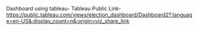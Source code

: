Dashboard using tableau-
Tableau Public Link- https://public.tableau.com/views/election_dashboard/Dashboard2?:language=en-US&:display_count=n&:origin=viz_share_link
